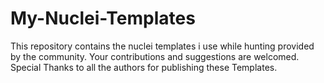 # My-Nuclei-Templates
This repository contains the nuclei templates i use while hunting provided by the community.
Your contributions and suggestions are welcomed.
Special Thanks to all the authors for publishing these Templates.
